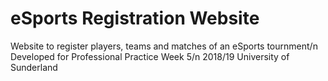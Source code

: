 # eSports Registration Website
Website to register players, teams and matches of an eSports tournment/n
Developed for Professional Practice Week 5/n
2018/19 University of Sunderland
